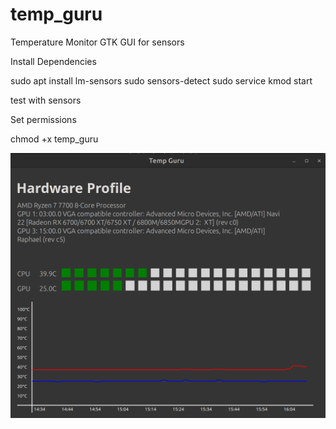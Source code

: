 # temp_guru
Temperature Monitor GTK GUI for sensors

Install Dependencies

sudo apt install lm-sensors
sudo sensors-detect
sudo service kmod start

test with sensors

Set permissions

chmod +x temp_guru


![GUI Temp Guru](./temp_guru_image.png)
